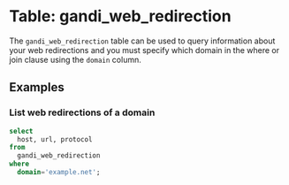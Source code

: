 # Table: gandi_web_redirection

The `gandi_web_redirection` table can be used to query information about your web redirections and you must specify which domain in the where or join clause using the `domain` column.

## Examples

### List web redirections of a domain

```sql
select
  host, url, protocol
from
  gandi_web_redirection
where
  domain='example.net';
```
